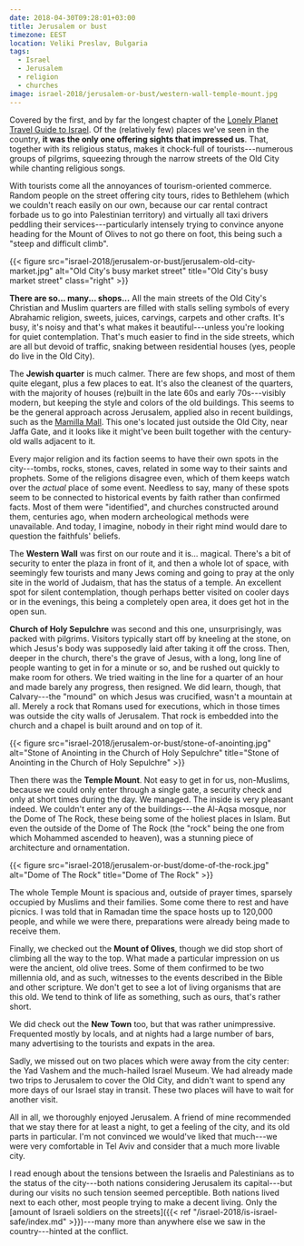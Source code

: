 ```yaml
---
date: 2018-04-30T09:28:01+03:00
title: Jerusalem or bust
timezone: EEST
location: Veliki Preslav, Bulgaria
tags:
  - Israel
  - Jerusalem
  - religion
  - churches
image: israel-2018/jerusalem-or-bust/western-wall-temple-mount.jpg
---
```


Covered by the first, and by far the longest chapter of the [Lonely Planet Travel Guide to Israel](https://shop.lonelyplanet.com/products/israel-and-the-palestinian-territories-travel-guide-8). Of the (relatively few) places we've seen in the country, **it was the only one offering sights that impressed us**. That, together with its religious status, makes it chock-full of tourists---numerous groups of pilgrims, squeezing through the narrow streets of the Old City while chanting religious songs.

<!--more-->

With tourists come all the annoyances of tourism-oriented commerce. Random people on the street offering city tours, rides to Bethlehem (which we couldn't reach easily on our own, because our car rental contract forbade us to go into Palestinian territory) and virtually all taxi drivers peddling their services---particularly intensely trying to convince anyone heading for the Mount of Olives to not go there on foot, this being such a "steep and difficult climb".

{{< figure src="israel-2018/jerusalem-or-bust/jerusalem-old-city-market.jpg" alt="Old City's busy market street" title="Old City's busy market street" class="right" >}}

**There are so... many... shops...** All the main streets of the Old City's Christian and Muslim quarters are filled with stalls selling symbols of every Abrahamic religion, sweets, juices, carvings, carpets and other crafts. It's busy, it's noisy and that's what makes it beautiful---unless you're looking for quiet contemplation. That's much easier to find in the side streets, which are all but devoid of traffic, snaking between residential houses (yes, people do live in the Old City).

The **Jewish quarter** is much calmer. There are few shops, and most of them quite elegant, plus a few places to eat. It's also the cleanest of the quarters, with the majority of houses (re)built in the late 60s and early 70s---visibly modern, but keeping the style and colors of the old buildings. This seems to be the general approach across Jerusalem, applied also in recent buildings, such as the [Mamilla Mall](http://www.alrovmamilla.com/). This one's located just outside the Old City, near Jaffa Gate, and it looks like it might've been built together with the century-old walls adjacent to it.

Every major religion and its faction seems to have their own spots in the city---tombs, rocks, stones, caves, related in some way to their saints and prophets. Some of the religions disagree even, which of them keeps watch over the *actual* place of some event. Needless to say, many of these spots seem to be connected to historical events by faith rather than confirmed facts. Most of them were "identified", and churches constructed around them, centuries ago, when modern archeological methods were unavailable. And today, I imagine, nobody in their right mind would dare to question the faithfuls' beliefs.

The **Western Wall** was first on our route and it is... magical. There's a bit of security to enter the plaza in front of it, and then a whole lot of space, with seemingly few tourists and many Jews coming and going to pray at the only site in the world of Judaism, that has the status of a temple. An excellent spot for silent contemplation, though perhaps better visited on cooler days or in the evenings, this being a completely open area, it does get hot in the open sun.

**Church of Holy Sepulchre** was second and this one, unsurprisingly, was packed with pilgrims. Visitors typically start off by kneeling at the stone, on which Jesus's body was supposedly laid after taking it off the cross. Then, deeper in the church, there's the grave of Jesus, with a long, long line of people wanting to get in for a minute or so, and be rushed out quickly to make room for others. We tried waiting in the line for a quarter of an hour and made barely any progress, then resigned. We did learn, though, that Calvary---the "mound" on which Jesus was crucified, wasn't a mountain at all. Merely a rock that Romans used for executions, which in those times was outside the city walls of Jerusalem. That rock is embedded into the church and a chapel is built around and on top of it.

{{< figure src="israel-2018/jerusalem-or-bust/stone-of-anointing.jpg" alt="Stone of Anointing in the Church of Holy Sepulchre" title="Stone of Anointing in the Church of Holy Sepulchre" >}}

Then there was the **Temple Mount**. Not easy to get in for us, non-Muslims, because we could only enter through a single gate, a security check and only at short times during the day. We managed. The inside is very pleasant indeed. We couldn't enter any of the buildings---the Al-Aqsa mosque, nor the Dome of The Rock, these being some of the holiest places in Islam. But even the outside of the Dome of The Rock (the "rock" being the one from which Mohammed ascended to heaven), was a stunning piece of architecture and ornamentation.

{{< figure src="israel-2018/jerusalem-or-bust/dome-of-the-rock.jpg" alt="Dome of The Rock" title="Dome of The Rock" >}}

The whole Temple Mount is spacious and, outside of prayer times, sparsely occupied by Muslims and their families. Some come there to rest and have picnics. I was told that in Ramadan time the space hosts up to 120,000 people, and while we were there, preparations were already being made to receive them.

Finally, we checked out the **Mount of Olives**, though we did stop short of climbing all the way to the top. What made a particular impression on us were the ancient, old olive trees. Some of them confirmed to be two millennia old, and as such, witnesses to the events described in the Bible and other scripture. We don't get to see a lot of living organisms that are this old. We tend to think of life as something, such as ours, that's rather short.

We did check out the **New Town** too, but that was rather unimpressive. Frequented mostly by locals, and at nights had a large number of bars, many advertising to the tourists and expats in the area.

Sadly, we missed out on two places which were away from the city center: the Yad Vashem and the much-hailed Israel Museum. We had already made two trips to Jerusalem to cover the Old City, and didn't want to spend any more days of our Israel stay in transit. These two places will have to wait for another visit.

All in all, we thoroughly enjoyed Jerusalem. A friend of mine recommended that we stay there for at least a night, to get a feeling of the city, and its old parts in particular. I'm not convinced we would've liked that much---we were very comfortable in Tel Aviv and consider that a much more livable city.

I read enough about the tensions between the Israelis and Palestinians as to the status of the city---both nations considering Jerusalem its capital---but during our visits no such tension seemed perceptible. Both nations lived next to each other, most people trying to make a decent living. Only the [amount of Israeli soldiers on the streets]({{< ref "/israel-2018/is-israel-safe/index.md" >}})---many more than anywhere else we saw in the country---hinted at the conflict.
